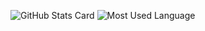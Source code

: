 <!--
**YuukiHayashi0510/YuukiHayashi0510** is a ✨ _special_ ✨ repository because its `README.md` (this file) appears on your GitHub profile.


Here are some ideas to get you started:

- 🔭 I’m currently working on ...
- 🌱 I’m currently learning ...
- 👯 I’m looking to collaborate on ...
- 🤔 I’m looking for help with ...
- 💬 Ask me about ...
- 📫 How to reach me: ...
- 😄 Pronouns: ...
- ⚡ Fun fact: ...
-->

![GitHub Stats Card](https://github-readme-stats.vercel.app/api?username=YuukiHayashi0510&count_private=true&show_icons=true)
![Most Used Language](https://github-readme-stats.vercel.app/api/top-langs/?username=YuukiHayashi0510&hide=shell&layout=compact)

